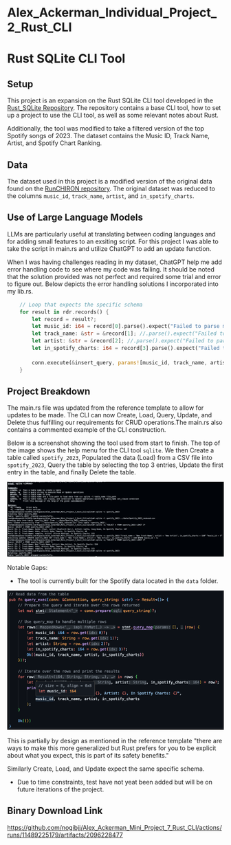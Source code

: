 
# Alex_Ackerman_Individual_Project_2_Rust_CLI

# Rust SQLite CLI Tool

## Setup

This project is an expansion on the Rust SQLite CLI tool developed in the [Rust_SQLite Repository](https://github.com/johncoogan53/Rust_SQLite.git). The repository contains a base CLI tool, how to set up a project to use the CLI tool, as well as some relevant notes about Rust.

Additionally, the tool was modified to take a filtered version of the top Spotify songs of 2023. The dataset contains the Music ID, Track Name, Artist, and Spotify Chart Ranking.

## Data

The dataset used in this project is a modified version of the original data found on the [RunCHIRON repository](https://github.com/RunCHIRON/dataset/blob/main/Spotify_2023.csv). The original dataset was reduced to the columns `music_id`, `track_name`, `artist`, and `in_spotify_charts`.

## Use of Large Language Models

LLMs are particularly useful at translating between coding languages and for adding small features to an exsiting script. For this project I was able to take the script in main.rs and utilize ChatGPT to add an update function.

When I was having challenges reading in my dataset, ChatGPT help me add error handling code to see where my code was failing. It should be noted that the solution provided was not perfect and required some trial and error to figure out. Below depicts the error handling solutions I incorporated into my lib.rs.

```Rust
    // Loop that expects the specific schema
    for result in rdr.records() {
        let record = result?;
        let music_id: i64 = record[0].parse().expect("Failed to parse music_id");
        let track_name: &str = &record[1]; //.parse().expect("Failed to parse track_name");
        let artist: &str = &record[2]; //.parse().expect("Failed to parse artist");
        let in_spotify_charts: i64 = record[3].parse().expect("Failed to parse in_spotify_charts");

        conn.execute(&insert_query, params![music_id, track_name, artist, in_spotify_charts])?;
    }
```

## Project Breakdown

The main.rs file was updated from the reference template to allow for updates to be made.  The CLI can now Create, Load, Query, Update, and Delete thus fulfilling our requirements for CRUD operations.The main.rs also contains a commented example of the CLI construction. 

Below is a screenshot showing the tool used from start to finish. The top of the image shows the help menu for the CLI tool `sqlite`. We then Create a table called `spotify_2023`, Populated the data (Load) from a CSV file into `spotify_2023`, Query the table by selecting the top 3 entries, Update the first entry in the table, and finally Delete the table. 

![alt text](readme_images/CRUD.png)

Notable Gaps:

* The tool is currently built for the Spotify data located in the `data` folder.

![alt text](readme_images/Query_in_lib.png)

This is partially by design as mentioned in the reference template "there are ways to make this more generalized but Rust prefers for you to be explicit about what you expect, this is part of its safety benefits." 

Similarly Create, Load, and Update expect the same specific schema.

* Due to time constraints, test have not yeat been added but will be on future iterations of the project.

## Binary Download Link

https://github.com/nogibjj/Alex_Ackerman_Mini_Project_7_Rust_CLI/actions/runs/11489225179/artifacts/2096228477
